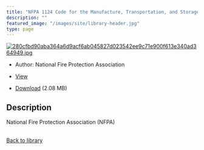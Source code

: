 ```yaml
---
title: "NFPA 1124 Code for the Manufacture, Transportation, and Storage of Fireworks and Pyrotechnic Articles 2022 Edition"
description: ""
featured_image: "/images/site/library-header.jpg"
type: page
---
```


<a href="https://drive.google.com/file/d/1XKsfQciwZz4MyYFkja9w4z3F4gDpRU9F/view" target="_blank">![280cfbd90aba364a6d9acf6ab045827d023542ee9c71e900f613e340ad364949.jpg](/images/library/280cfbd90aba364a6d9acf6ab045827d023542ee9c71e900f613e340ad364949.jpg)</a>
* Author: National Fire Protection Association
* <a href="https://drive.google.com/file/d/1XKsfQciwZz4MyYFkja9w4z3F4gDpRU9F/view" target="_blank">View</a>

* [Download](https://drive.google.com/uc?export=download&id=1XKsfQciwZz4MyYFkja9w4z3F4gDpRU9F) (2.08 MB)

## Description<div>
<p>National Fire Protection Association (NFPA)</p></div>

<br />[Back to library](/library/)
